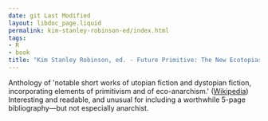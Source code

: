 ```yaml
---
date: git Last Modified
layout: libdoc_page.liquid
permalink: kim-stanley-robinson-ed/index.html
tags:
- R
- book
title: "Kim Stanley Robinson, ed. - Future Primitive: The New Ecotopias"
---
```


Anthology of 'notable short works of utopian fiction and dystopian fiction,  incorporating elements of primitivism and of eco-anarchism.' (<a href="http://en.wikipedia.org/wiki/Future_Primitive:_The_New_Ecotopias">Wikipedia</a>)
 
Interesting and readable, and unusual for including a worthwhile 5-page  bibliography—but not especially anarchist.